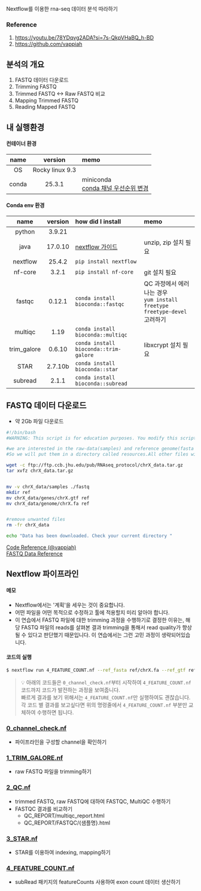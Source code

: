 Nextflow를 이용한 rna-seq 데이터 분석 따라하기
### Reference
1) https://youtu.be/78YDqvg2ADA?si=7s-QkpVHaBQ_h-BD
2) https://github.com/vappiah

## 분석의 개요
1. FASTQ 데이터 다운로드
2. Trimming FASTQ
3. Trimmed FASTQ <-> Raw FASTQ 비교
4. Mapping Trimmed FASTQ 
5. Reading Mapped FASTQ 

## 내 실행환경
#### 컨테이너 환경    
|name|version|memo|
|:---:|:---:|:---|
|OS|Rocky linux 9.3|
|conda|25.3.1|miniconda<div>[conda 채널 우선순위 변경](https://bioconda.github.io/#usage)

#### Conda env 환경
|name|version|how did I install|memo|
|:---:|:---:|:---|:---|
|python|3.9.21|
|java|17.0.10|[nextflow 가이드](https://www.nextflow.io/docs/latest/install.html#requirements)| unzip, zip 설치 필요
|nextflow|25.4.2|`pip install nextflow`
|nf-core|3.2.1|`pip install nf-core`|git 설치 필요
|fastqc|0.12.1|`conda install bioconda::fastqc`|QC 과정에서 에러나는 경우<div> `yum install freetype freetype-devel` 고려하기
|multiqc|1.19|`conda install bioconda::multiqc`|
|trim_galore|0.6.10|`conda install bioconda::trim-galore` | libxcrypt 설치 필요|
|STAR|2.7.10b|`conda install bioconda::star`|
|subread|2.1.1|`conda install bioconda::subread`|

## FASTQ 데이터 다운로드
 * 약 2Gb 파일 다운로드

```bash
#!/bin/bash
#WARNING: This script is for education purposes. You modify this script at your own risk

#we are interested in the raw-data(samples) and reference genome(fasta and gff) and phenotype information. 
#So we will put them in a directory called resources.All other files will be removed

wget -c ftp://ftp.ccb.jhu.edu/pub/RNAseq_protocol/chrX_data.tar.gz
tar xvfz chrX_data.tar.gz


mv -v chrX_data/samples ./fastq 
mkdir ref
mv chrX_data/genes/chrX.gtf ref
mv chrX_data/genome/chrX.fa ref


#remove unwanted files
rm -fr chrX_data

echo "Data has been downloaded. Check your current directory " 
```
[Code Reference (@vappiah)](https://github.com/vappiah/bioinformatics-tutorials/blob/main/workflow-managers/nextflow/rna-seq/episode-1-star-feature-count/get_data.sh)   
[FASTQ Data Reference](https://pmc.ncbi.nlm.nih.gov/articles/PMC5032908/#:~:text=Downloading%20and%20organizing%20required%20data)  

## Nextflow 파이프라인
#### 메모
* Nextflow에서는 '계획'을 세우는 것이 중요합니다.
* 어떤 파일을 어떤 목적으로 수정하고 툴에 적용할지 미리 알아야 합니다.
* 이 연습에서 FASTQ 파일에 대한 trimming 과정을 수행하기로 결정한 이유는, 해당 FASTQ 파일의 reads를 살펴본 결과 trimming을 통해서 read quality가 향상될 수 있다고 판단했기 때문입니다. 이 연습에서는 그런 고민 과정이 생략되어있습니다.

#### 코드의 실행

```bash
$ nextflow run 4_FEATURE_COUNT.nf --ref_fasta ref/chrX.fa --ref_gtf ref/chrX.gtf --strand 0 --reads 'fastq/*{1, 2}*fastq.gz'
```
>:bulb: 아래의 코드들은 `0_channel_check.nf`부터 시작하여 `4_FEATURE_COUNT.nf` 코드까지 코드가 발전하는 과정을 보여줍니다.    
빠르게 결과를 보기 위해서는 `4_FEATURE_COUNT.nf`만 실행하여도 괜찮습니다.    
각 코드 별 결과를 보고싶다면 위의 명령줄에서 `4_FEATURE_COUNT.nf` 부분만 교체하여 수행하면 됩니다.

### [0_channel_check.nf](./0_channel_check.nf)
* 파이프라인을 구성할 channel을 확인하기
### [1_TRIM_GALORE.nf](./1_TRIM_GALORE.nf)
* raw FASTQ 파일을 trimming하기
### [2_QC.nf](./2_QC.nf)
* trimmed FASTQ, raw FASTQ에 대하여 FASTQC, MultiQC 수행하기
* FASTQC 결과를 비교하기
    * QC_REPORT/multiqc_report.html
    * QC_REPORT/FASTQC/{샘플명}.html
### [3_STAR.nf](./3_STAR.nf)
* STAR를 이용하여 indexing, mapping하기
### [4_FEATURE_COUNT.nf](./4_FEATURE_COUNT.nf)
* subRead 패키지의 featureCounts 사용하여 exon count 데이터 생산하기